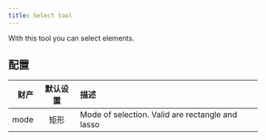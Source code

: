 ```yaml
---
title: Select tool
---
```


With this tool you can select elements.

## 配置

|   财产 | 默认设置 | 描述                                                               |
| ---: | :--: | :--------------------------------------------------------------- |
| mode |  矩形  | Mode of selection. Valid are rectangle and lasso |
